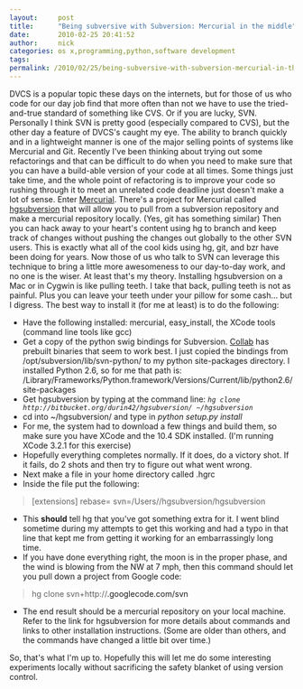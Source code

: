 ```yaml
---
layout:     post
title:      "Being subversive with Subversion: Mercurial in the middle"
date:       2010-02-25 20:41:52
author:     nick
categories: os x,programming,python,software development
tags:  
permalink: /2010/02/25/being-subversive-with-subversion-mercurial-in-the-middle/
---
```

DVCS is a popular topic these days on the internets, but for those of us who code for our day job find that more often than not we have to use the tried-and-true standard of something like CVS. Or if you are lucky, SVN. Personally I think SVN is pretty good (especially compared to CVS), but the other day a feature of DVCS's caught my eye. The ability to branch quickly and in a lightweight manner is one of the major selling points of systems like Mercurial and Git. Recently I've been thinking about trying out some refactorings and that can be difficult to do when you need to make sure that you can have a build-able version of your code at all times. Some things just take time, and the whole point of refactoring is to improve your code so rushing through it to meet an unrelated code deadline just doesn't make a lot of sense. Enter [Mercurial](http://mercurial.selenic.com). There's a project for Mercurial called [hgsubversion](http://mercurial.selenic.com/wiki/HgSubversion) that will allow you to pull from a subversion repository and make a mercurial repository locally. (Yes, git has something similar) Then you can hack away to your heart's content using hg to branch and keep track of changes without pushing the changes out globally to the other SVN users. This is exactly what all of the cool kids using hg, git, and bzr have been doing for years. Now those of us who talk to SVN can leverage this technique to bring a little more awesomeness to our day-to-day work, and no one is the wiser. At least that's my theory. Installing hgsubversion on a Mac or in Cygwin is like pulling teeth. I take that back, pulling teeth is not as painful. Plus you can leave your teeth under your pillow for some cash... but I digress. The best way to install it (for me at least) is to do the following: 

  * Have the following installed: mercurial, easy_install, the XCode tools (command line tools like gcc)
  * Get a copy of the python swig bindings for Subversion. [Collab](http://www.collab.net/downloads/community/) has prebuilt binaries that seem to work best. I just copied the bindings from /opt/subversion/lib/svn-python/ to my python site-packages directory. I installed Python 2.6, so for me that path is: /Library/Frameworks/Python.framework/Versions/Current/lib/python2.6/site-packages
  * Get hgsubversion by typing at the command line: _`hg clone http://bitbucket.org/durin42/hgsubversion/ ~/hgsubversion`_
  * cd into ~/hgsubversion/ and type in _python setup.py install_
  * For me, the system had to download a few things and build them, so make sure you have XCode and the 10.4 SDK installed. (I'm running XCode 3.2.1 for this exercise)
  * Hopefully everything completes normally. If it does, do a victory shot. If it fails, do 2 shots and then try to figure out what went wrong.
  * Next make a file in your home directory called .hgrc
  * Inside the file put the following:



> [extensions] rebase= svn=/Users/<YOUR USERNAME>/hgsubversion/hgsubversion

  * This **should** tell hg that you've got something extra for it. I went blind sometime during my attempts to get this working and had a typo in that line that kept me from getting it working for an embarrassingly long time.
  * If you have done everything right, the moon is in the proper phase, and the wind is blowing from the NW at 7 mph, then this command should let you pull down a project from Google code:



> hg clone svn+http://<A PROJECT OF YOUR CHOICE>.googlecode.com/svn <WHATEVER DIR>

  * The end result should be a mercurial repository on your local machine. Refer to the link for hgsubversion for more details about commands and links to other installation instructions. (Some are older than others, and the commands have changed a little bit over time.)

So, that's what I'm up to. Hopefully this will let me do some interesting experiments locally without sacrificing the safety blanket of using version control.
